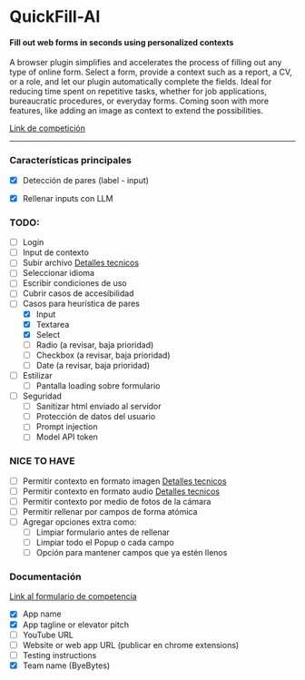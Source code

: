 # QuickFill-AI
#### **Fill out web forms in seconds using personalized contexts**

A browser plugin simplifies and accelerates the process of filling out any type of online form. Select a form, provide a context such as a report, a CV, or a role, and let our plugin automatically complete the fields. Ideal for reducing time spent on repetitive tasks, whether for job applications, bureaucratic procedures, or everyday forms. Coming soon with more features, like adding an image as context to extend the possibilities.

[Link de competición](https://ai.google.dev/competition)

---

### Características principales
- [x] Detección de pares (label - input)
- [x] Rellenar inputs con LLM


### TODO:
- [ ] Login
- [ ] Input de contexto
- [ ] Subir archivo [Detalles tecnicos](https://ai.google.dev/gemini-api/docs/document-processing?authuser=1&lang=node)
- [ ] Seleccionar idioma
- [ ] Escribir condiciones de uso
- [ ] Cubrir casos de accesibilidad
- [ ] Casos para heurística de pares
    - [x] Input
    - [x] Textarea
    - [x] Select
    - [ ] Radio (a revisar, baja prioridad)
    - [ ] Checkbox (a revisar, baja prioridad)
    - [ ] Date (a revisar, baja prioridad)
- [ ] Estilizar
    - [ ] Pantalla loading sobre formulario
- [ ] Seguridad
    - [ ] Sanitizar html enviado al servidor
    - [ ] Protección de datos del usuario
    - [ ] Prompt injection
    - [ ] Model API token

### NICE TO HAVE
- [ ] Permitir contexto en formato imagen [Detalles tecnicos](https://ai.google.dev/gemini-api/docs/vision?authuser=1&lang=node)
- [ ] Permitir contexto en formato audio [Detalles tecnicos](https://ai.google.dev/gemini-api/docs/audio?authuser=1&lang=node)
- [ ] Permitir contexto por medio de fotos de la cámara
- [ ] Permitir rellenar por campos de forma atómica
- [ ] Agregar opciones extra como:
    - [ ] Limpiar formulario antes de rellenar
    - [ ] Limpiar todo el Popup o cada campo
    - [ ] Opción para mantener campos que ya estén llenos

### Documentación
[Link al formulario de competencia](https://docs.google.com/forms/d/e/1FAIpQLSczzeNmPUo6yiS_TfULziyEO8gzc1WFYX3yal62KzrQgeoa1g/viewform?embedded=true&pli=1)
- [x] App name
- [x] App tagline or elevator pitch
- [ ] YouTube URL
- [ ] Website or web app URL (publicar en chrome extensions)
- [ ] Testing instructions
- [x] Team name (ByeBytes)
